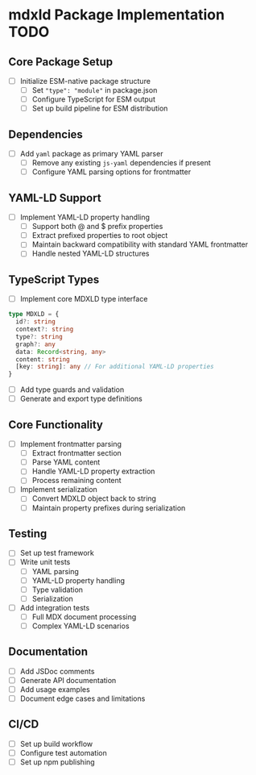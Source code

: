 # mdxld Package Implementation TODO

## Core Package Setup
- [ ] Initialize ESM-native package structure
  - [ ] Set `"type": "module"` in package.json
  - [ ] Configure TypeScript for ESM output
  - [ ] Set up build pipeline for ESM distribution

## Dependencies
- [ ] Add `yaml` package as primary YAML parser
  - [ ] Remove any existing `js-yaml` dependencies if present
  - [ ] Configure YAML parsing options for frontmatter

## YAML-LD Support
- [ ] Implement YAML-LD property handling
  - [ ] Support both @ and $ prefix properties
  - [ ] Extract prefixed properties to root object
  - [ ] Maintain backward compatibility with standard YAML frontmatter
  - [ ] Handle nested YAML-LD structures

## TypeScript Types
- [ ] Implement core MDXLD type interface
```typescript
type MDXLD = {
  id?: string
  context?: string
  type?: string
  graph?: any
  data: Record<string, any>
  content: string
  [key: string]: any // For additional YAML-LD properties
}
```
- [ ] Add type guards and validation
- [ ] Generate and export type definitions

## Core Functionality
- [ ] Implement frontmatter parsing
  - [ ] Extract frontmatter section
  - [ ] Parse YAML content
  - [ ] Handle YAML-LD property extraction
  - [ ] Process remaining content
- [ ] Implement serialization
  - [ ] Convert MDXLD object back to string
  - [ ] Maintain property prefixes during serialization

## Testing
- [ ] Set up test framework
- [ ] Write unit tests
  - [ ] YAML parsing
  - [ ] YAML-LD property handling
  - [ ] Type validation
  - [ ] Serialization
- [ ] Add integration tests
  - [ ] Full MDX document processing
  - [ ] Complex YAML-LD scenarios

## Documentation
- [ ] Add JSDoc comments
- [ ] Generate API documentation
- [ ] Add usage examples
- [ ] Document edge cases and limitations

## CI/CD
- [ ] Set up build workflow
- [ ] Configure test automation
- [ ] Set up npm publishing

